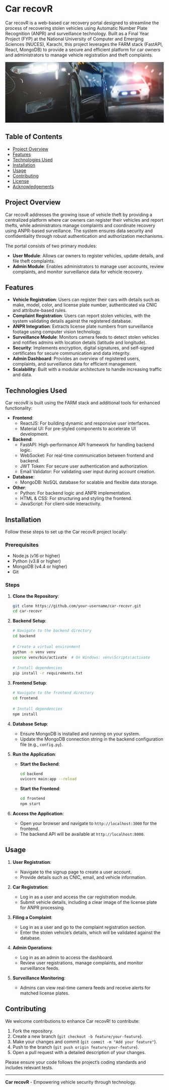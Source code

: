# Car recovR

Car recovR is a web-based car recovery portal designed to streamline the process of recovering stolen vehicles using Automatic Number Plate Recognition (ANPR) and surveillance technology. Built as a Final Year Project (FYP) at the National University of Computer and Emerging Sciences (NUCES), Karachi, this project leverages the FARM stack (FastAPI, React, MongoDB) to provide a secure and efficient platform for car owners and administrators to manage vehicle registration and theft complaints.

![](https://github.com/MuhammadEahtesham/CarrecovR-FYP/blob/main/img.jpg)

## Table of Contents

- [Project Overview](#project-overview)
- [Features](#features)
- [Technologies Used](#technologies-used)
- [Installation](#installation)
- [Usage](#usage)
- [Contributing](#contributing)
- [License](#license)
- [Acknowledgements](#acknowledgements)

## Project Overview

Car recovR addresses the growing issue of vehicle theft by providing a centralized platform where car owners can register their vehicles and report thefts, while administrators manage complaints and coordinate recovery using ANPR-based surveillance. The system ensures data security and confidentiality through robust authentication and authorization mechanisms.

The portal consists of two primary modules:

- **User Module**: Allows car owners to register vehicles, update details, and file theft complaints.
- **Admin Module**: Enables administrators to manage user accounts, review complaints, and monitor surveillance data for vehicle recovery.

## Features

- **Vehicle Registration**: Users can register their cars with details such as make, model, color, and license plate number, authenticated via CNIC and attribute-based rules.
- **Complaint Registration**: Users can report stolen vehicles, with the system validating details against the registered database.
- **ANPR Integration**: Extracts license plate numbers from surveillance footage using computer vision technology.
- **Surveillance Module**: Monitors camera feeds to detect stolen vehicles and notifies admins with location details (latitude and longitude).
- **Security**: Implements encryption, digital signatures, and self-signed certificates for secure communication and data integrity.
- **Admin Dashboard**: Provides an overview of registered users, complaints, and surveillance data for efficient management.
- **Scalability**: Built with a modular architecture to handle increasing traffic and data.

## Technologies Used

Car recovR is built using the FARM stack and additional tools for enhanced functionality:

- **Frontend**:
  - ReactJS: For building dynamic and responsive user interfaces.
  - Material UI: For pre-styled components to accelerate UI development.
- **Backend**:
  - FastAPI: High-performance API framework for handling backend logic.
  - WebSocket: For real-time communication between frontend and backend.
  - JWT Token: For secure user authentication and authorization.
  - Email Validator: For validating user input during account creation.
- **Database**:
  - MongoDB: NoSQL database for scalable and flexible data storage.
- **Other**:
  - Python: For backend logic and ANPR implementation.
  - HTML & CSS: For structuring and styling the frontend.
  - JavaScript: For client-side interactivity.

## Installation

Follow these steps to set up the Car recovR project locally:

### Prerequisites

- Node.js (v16 or higher)
- Python (v3.8 or higher)
- MongoDB (v4.4 or higher)
- Git

### Steps

1. **Clone the Repository**:

   ```bash
   git clone https://github.com/your-username/car-recovr.git
   cd car-recovr
   ```

2. **Backend Setup**:

   ```bash
   # Navigate to the backend directory
   cd backend

   # Create a virtual environment
   python -m venv venv
   source venv/bin/activate  # On Windows: venv\Scripts\activate

   # Install dependencies
   pip install -r requirements.txt
   ```

3. **Frontend Setup**:

   ```bash
   # Navigate to the frontend directory
   cd frontend

   # Install dependencies
   npm install
   ```

4. **Database Setup**:

   - Ensure MongoDB is installed and running on your system.
   - Update the MongoDB connection string in the backend configuration file (e.g., `config.py`).

5. **Run the Application**:

   - **Start the Backend**:
     ```bash
     cd backend
     uvicorn main:app --reload
     ```
   - **Start the Frontend**:
     ```bash
     cd frontend
     npm start
     ```

6. **Access the Application**:
   - Open your browser and navigate to `http://localhost:3000` for the frontend.
   - The backend API will be available at `http://localhost:8000`.

## Usage

1. **User Registration**:

   - Navigate to the signup page to create a user account.
   - Provide details such as CNIC, email, and vehicle information.

2. **Car Registration**:

   - Log in as a user and access the car registration module.
   - Submit vehicle details, including a clear image of the license plate for ANPR processing.

3. **Filing a Complaint**:

   - Log in as a user and go to the complaint registration section.
   - Enter the stolen vehicle’s details, which will be validated against the database.

4. **Admin Operations**:

   - Log in as an admin to access the dashboard.
   - Review user registrations, manage complaints, and monitor surveillance feeds.

5. **Surveillance Monitoring**:
   - Admins can view real-time camera feeds and receive alerts for matched license plates.

## Contributing

We welcome contributions to enhance Car recovR! to contribute:

1. Fork the repository.
2. Create a new branch (`git checkout -b feature/your-feature`).
3. Make your changes and commit (`git commit -m "Add your feature"`).
4. Push to the branch (`git push origin feature/your-feature`).
5. Open a pull request with a detailed description of your changes.

Please ensure your code follows the project’s coding standards and includes relevant tests.



---

**Car recovR** - Empowering vehicle security through technology.
